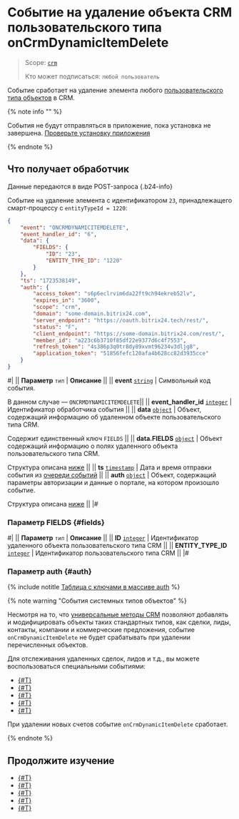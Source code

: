 # Событие на удаление объекта CRM пользовательского типа onCrmDynamicItemDelete

> Scope: [`crm`](../../../scopes/permissions.md)
>
> Кто может подписаться: `любой пользователь`

Событие сработает на удаление элемента любого [пользовательского типа объектов](../user-defined-object-types/index.md) в CRM.


{% note info "" %}

События не будут отправляться в приложение, пока установка не завершена. [Проверьте установку приложения](../../../../settings/app-installation/installation-finish.md)

{% endnote %}

## Что получает обработчик

Данные передаются в виде POST-запроса {.b24-info}

Событие на удаление элемента с идентификатором `23`, принадлежащего смарт-процессу с `entityTypeId = 1220`:

```json
{
    "event": "ONCRMDYNAMICITEMDELETE",
    "event_handler_id": "6",
    "data": {
        "FIELDS": {
            "ID": "23",
            "ENTITY_TYPE_ID": "1220"
        }
    },
    "ts": "1723538149",
    "auth": {
        "access_token": "s6p6eclrvim6da22ft9ch94ekreb52lv",
        "expires_in": "3600",
        "scope": "crm",
        "domain": "some-domain.bitrix24.com",
        "server_endpoint": "https://oauth.bitrix24.tech/rest/",
        "status": "F",
        "client_endpoint": "https://some-domain.bitrix24.com/rest/",
        "member_id": "a223c6b3710f85df22e9377d6c4f7553",
        "refresh_token": "4s386p3q0tr8dy89xvmt96234v3dljg8",
        "application_token": "51856fefc120afa4b628cc82d3935cce"
    }
}
```

#|
|| **Параметр**
`тип` | **Описание** ||
|| **event**
[`string`][1] | Символьный код события.

В данном случае — `ONCRMDYNAMICITEMDELETE`||
|| **event_handler_id**
[`integer`][1] | Идентификатор обработчика события ||
|| **data**
[`object`][1] | Объект, содержащий информацию об удаленном объекте пользовательского типа CRM.

Содержит единственный ключ `FIELDS` ||
|| **data.FIELDS**
[`object`][1] | Объект содержащий информацию о полях удаленного объекта пользовательского типа CRM.

Структура описана [ниже](#fields) ||
|| **ts**
[`timestamp`][1] | Дата и время отправки события из [очереди событий](../../../events/index.md) ||
|| **auth**
[`object`][1] | Объект, содержащий параметры авторизации и данные о портале, на котором произошло событие.

Структура описана [ниже](#auth) ||
|#

### Параметр FIELDS {#fields}

#|
|| **Параметр**
`тип` | **Описание** ||
|| **ID**
[`integer`][1] | Идентификатор удаленного объекта пользовательского типа CRM ||
|| **ENTITY_TYPE_ID**
[`integer`][1] | Идентификатор пользовательского типа CRM ||
|#

### Параметр auth {#auth}

{% include notitle [Таблица с ключами в массиве auth](../../../../_includes/auth-params-in-events.md) %}

{% note warning "События системных типов объектов" %}

Несмотря на то, что [универсальные методы CRM](../index.md) позволяют добавлять и модифицировать объекты таких стандартных типов, как сделки, лиды, контакты, компании и коммерческие предложения, событие `onCrmDynamicItemDelete` не будет срабатывать при удалении перечисленных объектов.

Для отслеживания удаленных сделок, лидов и т.д., вы можете воспользоваться специальными событиями:

- [{#T}](../../deals/events/on-crm-deal-delete.md)
- [{#T}](../../leads/events/on-crm-lead-delete.md)
- [{#T}](../../contacts/events/on-crm-contact-delete.md)
- [{#T}](../../companies/events/on-crm-company-delete.md)
- [{#T}](../../quote/events/on-crm-quote-delete.md)

При удалении новых счетов событие `onCrmDynamicItemDelete` сработает.

{% endnote %}

## Продолжите изучение

- [{#T}](../../../events/index.md)
- [{#T}](../../../events/event-bind.md)
- [{#T}](index.md)
- [{#T}](on-crm-dynamic-item-add.md)
- [{#T}](on-crm-dynamic-item-update.md)

[1]: ../../../data-types.md